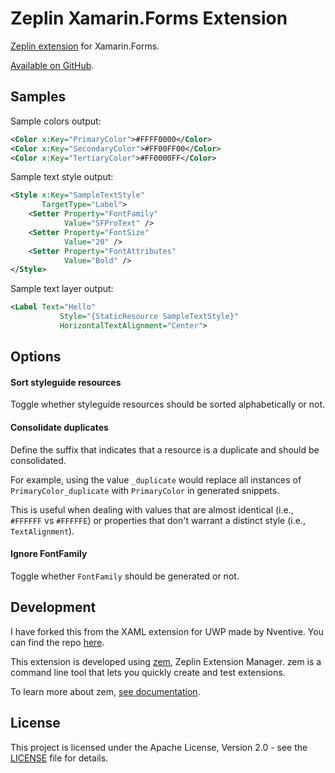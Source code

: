 # Zeplin Xamarin.Forms Extension

[Zeplin extension](https://extensions.zeplin.io/) for Xamarin.Forms.

[Available on GitHub](https://github.com/goldnarms/zeplin-extension-xamarin.forms).

## Samples

Sample colors output:
```xml
<Color x:Key="PrimaryColor">#FFFF0000</Color>
<Color x:Key="SecondaryColor">#FF00FF00</Color>
<Color x:Key="TertiaryColor">#FF0000FF</Color>
```

Sample text style output:
```xml
<Style x:Key="SampleTextStyle"
       TargetType="Label">
    <Setter Property="FontFamily"
            Value="SFProText" />
    <Setter Property="FontSize"
            Value="20" />
    <Setter Property="FontAttributes"
            Value="Bold" />
</Style>
```

Sample text layer output:
```xml
<Label Text="Hello"
           Style="{StaticResource SampleTextStyle}"
           HorizontalTextAlignment="Center">
```
## Options

#### Sort styleguide resources

Toggle whether styleguide resources should be sorted alphabetically or not.

#### Consolidate duplicates

Define the suffix that indicates that a resource is a duplicate and should be consolidated.

For example, using the value `_duplicate` would replace all instances of `PrimaryColor_duplicate` with `PrimaryColor` in generated snippets.

This is useful when dealing with values that are almost identical (i.e., `#FFFFFF` vs `#FFFFFE`) or properties that don't warrant a distinct style (i.e., `TextAlignment`).

#### Ignore FontFamily

Toggle whether `FontFamily` should be generated or not.


## Development
I have forked this from the XAML extension for UWP made by Nventive. You can find the repo [here](https://github.com/nventive/zeplin-extension-xaml).

This extension is developed using [zem](https://github.com/zeplin/zem), Zeplin Extension Manager. zem is a command line tool that lets you quickly create and test extensions.

To learn more about zem, [see documentation](https://github.com/zeplin/zem).

## License

This project is licensed under the Apache License, Version 2.0 - see the [LICENSE](LICENSE) file for details.
